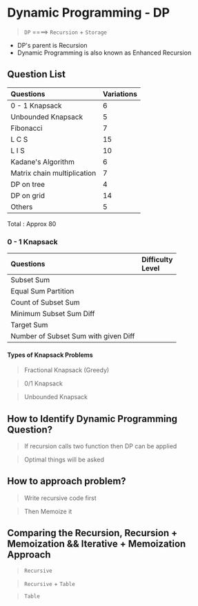 # Dynamic Programming - DP #

> `DP` ====> `Recursion` + `Storage`

* DP's parent is Recursion
* Dynamic Programming is also known as Enhanced Recursion

## Question List ##

| Questions                   | Variations |
|:----------------------------|:-----------|
| 0 - 1 Knapsack              | 6          |
| Unbounded Knapsack          | 5          |
| Fibonacci                   | 7          |
| L C S                       | 15         |
| L I S                       | 10         |
| Kadane's Algorithm          | 6          |
| Matrix chain multiplication | 7          |
| DP on tree                  | 4          |
| DP on grid                  | 14         |
| Others                      | 5          |

Total : Approx 80

### 0 - 1 Knapsack ###
| Questions                            | Difficulty<br/>Level |
|:-------------------------------------|:---------------------|
| Subset Sum                           |                      |
| Equal Sum Partition                  |                      |
| Count of Subset Sum                  |                      |
| Minimum Subset Sum Diff              |                      |
| Target Sum                           |                      |
| Number of Subset Sum with given Diff |                      |

#### Types of Knapsack Problems ####
> Fractional Knapsack (Greedy)

> 0/1 Knapsack

> Unbounded Knapsack

## How to Identify Dynamic Programming Question? ##

> If recursion calls two function then DP can be applied 

> Optimal things will be asked

## How to approach problem? ##

> Write recursive code first

> Then Memoize it


## Comparing the Recursion, Recursion + Memoization && Iterative + Memoization Approach

> `Recursive` 

> `Recursive` + `Table`

> `Table`

